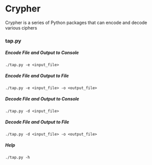 # Crypher

Crypher is a series of Python packages that can encode and decode various ciphers

### tap.py

##### Encode File and Output to Console

    ./tap.py -e <input_file>

##### Encode File and Output to File

    ./tap.py -e <input_file> -o <output_file>

##### Decode File and Output to Console

    ./tap.py -d <input_file>

##### Decode File and Output to File

    ./tap.py -d <input_file> -o <output_file>

##### Help

    ./tap.py -h

